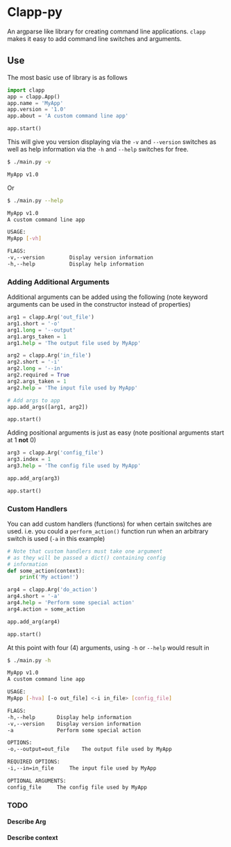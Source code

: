 # Clapp-py

An argparse like library for creating command line applications. `clapp` makes it easy to add command line switches and arguments.

## Use

The most basic use of library is as follows
```python
import clapp
app = clapp.App()
app.name = 'MyApp'
app.version = '1.0'
app.about = 'A custom command line app'

app.start()
```
This will give you version displaying via the `-v` and `--version` switches as well as help information via the `-h` and `--help` switches for free.

```bash
$ ./main.py -v

MyApp v1.0
```
Or
```bash
$ ./main.py --help

MyApp v1.0
A custom command line app

USAGE:
MyApp [-vh]

FLAGS:
-v,--version		Display version information
-h,--help		    Display help information
```

### Adding Additional Arguments
Additional arguments can be added using the following (note keyword arguments can be used in the constructor instead of properties)
```python
arg1 = clapp.Arg('out_file')
arg1.short = '-o'
arg1.long = '--output'
arg1.args_taken = 1
arg1.help = 'The output file used by MyApp'

arg2 = clapp.Arg('in_file')
arg2.short = '-i'
arg2.long = '--in'
arg2.required = True
arg2.args_taken = 1
arg2.help = 'The input file used by MyApp'

# Add args to app
app.add_args([arg1, arg2])

app.start()
```
Adding positional arguments is just as easy (note positional arguments start at 1 **not** 0)
```python
arg3 = clapp.Arg('config_file')
arg3.index = 1
arg3.help = 'The config file used by MyApp'

app.add_arg(arg3)

app.start()
```
### Custom Handlers
You can add custom handlers (functions) for when certain switches are used. i.e. you could a `perform_action()` function run when an arbitrary switch is used (`-a` in this example)
```python
# Note that custom handlers must take one argument
# as they will be passed a dict() containing config
# information
def some_action(context):
    print('My action!')

arg4 = clapp.Arg('do_action')
arg4.short = '-a'
arg4.help = 'Perform some special action'
arg4.action = some_action

app.add_arg(arg4)

app.start()
```
At this point with four (4) arguments, using `-h` or `--help` would result in
```bash
$ ./main.py -h

MyApp v1.0
A custom command line app

USAGE:
MyApp [-hva] [-o out_file] <-i in_file> [config_file]

FLAGS:
-h,--help		Display help information
-v,--version	Display version information
-a				Perform some special action

OPTIONS:
-o,--output=out_file	The output file used by MyApp

REQUIRED OPTIONS:
-i,--in=in_file		The input file used by MyApp

OPTIONAL ARGUMENTS:
config_file		The config file used by MyApp
```

### TODO
#### Describe Arg
#### Describe context
